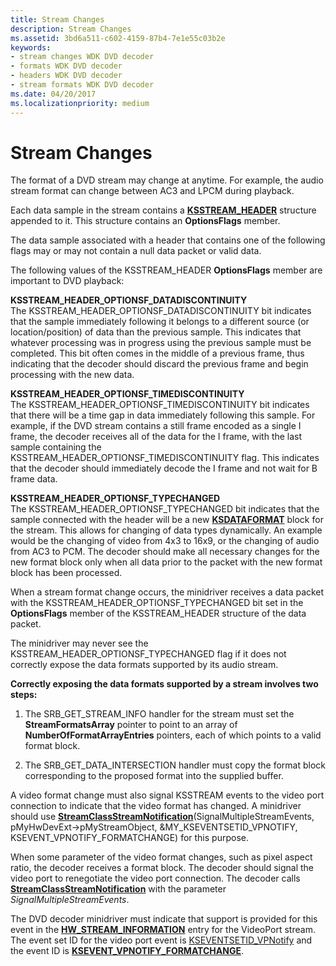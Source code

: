 ```yaml
---
title: Stream Changes
description: Stream Changes
ms.assetid: 3bd6a511-c602-4159-87b4-7e1e55c03b2e
keywords:
- stream changes WDK DVD decoder
- formats WDK DVD decoder
- headers WDK DVD decoder
- stream formats WDK DVD decoder
ms.date: 04/20/2017
ms.localizationpriority: medium
---
```


# Stream Changes





The format of a DVD stream may change at anytime. For example, the audio stream format can change between AC3 and LPCM during playback.

Each data sample in the stream contains a [**KSSTREAM\_HEADER**](/windows-hardware/drivers/ddi/ks/ns-ks-ksstream_header) structure appended to it. This structure contains an **OptionsFlags** member.

The data sample associated with a header that contains one of the following flags may or may not contain a null data packet or valid data.

The following values of the KSSTREAM\_HEADER **OptionsFlags** member are important to DVD playback:

<a href="" id="ksstream-header-optionsf-datadiscontinuity"></a>**KSSTREAM\_HEADER\_OPTIONSF\_DATADISCONTINUITY**  
The KSSTREAM\_HEADER\_OPTIONSF\_DATADISCONTINUITY bit indicates that the sample immediately following it belongs to a different source (or location/position) of data than the previous sample. This indicates that whatever processing was in progress using the previous sample must be completed. This bit often comes in the middle of a previous frame, thus indicating that the decoder should discard the previous frame and begin processing with the new data.

<a href="" id="ksstream-header-optionsf-timediscontinuity"></a>**KSSTREAM\_HEADER\_OPTIONSF\_TIMEDISCONTINUITY**  
The KSSTREAM\_HEADER\_OPTIONSF\_TIMEDISCONTINUITY bit indicates that there will be a time gap in data immediately following this sample. For example, if the DVD stream contains a still frame encoded as a single I frame, the decoder receives all of the data for the I frame, with the last sample containing the KSSTREAM\_HEADER\_OPTIONSF\_TIMEDISCONTINUITY flag. This indicates that the decoder should immediately decode the I frame and not wait for B frame data.

<a href="" id="ksstream-header-optionsf-typechanged"></a>**KSSTREAM\_HEADER\_OPTIONSF\_TYPECHANGED**  
The KSSTREAM\_HEADER\_OPTIONSF\_TYPECHANGED bit indicates that the sample connected with the header will be a new [**KSDATAFORMAT**](/windows-hardware/drivers/ddi/ks/ns-ks-ksdataformat) block for the stream. This allows for changing of data types dynamically. An example would be the changing of video from 4x3 to 16x9, or the changing of audio from AC3 to PCM. The decoder should make all necessary changes for the new format block only when all data prior to the packet with the new format block has been processed.

When a stream format change occurs, the minidriver receives a data packet with the KSSTREAM\_HEADER\_OPTIONSF\_TYPECHANGED bit set in the **OptionsFlags** member of the KSSTREAM\_HEADER structure of the data packet.

The minidriver may never see the KSSTREAM\_HEADER\_OPTIONSF\_TYPECHANGED flag if it does not correctly expose the data formats supported by its audio stream.

**Correctly exposing the data formats supported by a stream involves two steps:**

1.  The SRB\_GET\_STREAM\_INFO handler for the stream must set the **StreamFormatsArray** pointer to point to an array of **NumberOfFormatArrayEntries** pointers, each of which points to a valid format block.

2.  The SRB\_GET\_DATA\_INTERSECTION handler must copy the format block corresponding to the proposed format into the supplied buffer.

A video format change must also signal KSSTREAM events to the video port connection to indicate that the video format has changed. A minidriver should use [**StreamClassStreamNotification**](/windows-hardware/drivers/ddi/strmini/nf-strmini-streamclassstreamnotification)(SignalMultipleStreamEvents, pMyHwDevExt-&gt;pMyStreamObject, &MY\_KSEVENTSETID\_VPNOTIFY, KSEVENT\_VPNOTIFY\_FORMATCHANGE) for this purpose.

When some parameter of the video format changes, such as pixel aspect ratio, the decoder receives a format block. The decoder should signal the video port to renegotiate the video port connection. The decoder calls [**StreamClassStreamNotification**](/windows-hardware/drivers/ddi/strmini/nf-strmini-streamclassstreamnotification) with the parameter *SignalMultipleStreamEvents*.

The DVD decoder minidriver must indicate that support is provided for this event in the [**HW\_STREAM\_INFORMATION**](/windows-hardware/drivers/ddi/strmini/ns-strmini-_hw_stream_information) entry for the VideoPort stream. The event set ID for the video port event is [KSEVENTSETID\_VPNotify](./kseventsetid-vpnotify.md) and the event ID is [**KSEVENT\_VPNOTIFY\_FORMATCHANGE**](./ksevent-vpnotify-formatchange.md).

 

